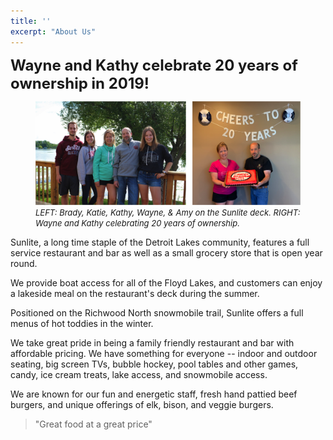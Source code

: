 ```yaml
---
title: ''
excerpt: "About Us"
---
```


<strong> <font size="5"> Wayne and Kathy celebrate 20 years of ownership in 2019! </font> </strong>

<figure>
  <img src="\assets\20years.png">
  <figcaption> <font size="2"> <i> LEFT: Brady, Katie, Kathy, Wayne, &amp; Amy on the Sunlite deck. RIGHT: Wayne and Kathy celebrating 20 years of ownership. </i> </font> </figcaption>
</figure>


Sunlite, a long time staple of the Detroit Lakes community, features a full service restaurant and bar as well as a small grocery store that is open year round.

We provide boat access for all of the Floyd Lakes, and customers can enjoy a lakeside meal on the restaurant's deck during the summer.

Positioned on the Richwood North snowmobile trail, Sunlite offers a full menus of hot toddies in the winter. 

We take great pride in being a family friendly restaurant and bar with affordable pricing. We have something for everyone -- indoor and outdoor seating, big screen TVs, bubble hockey, pool tables and other games, candy, ice cream treats, lake access, and snowmobile access.

We are known for our fun and energetic staff, fresh hand pattied beef burgers, and unique offerings of elk, bison, and veggie burgers.

>"Great food at a great price"

